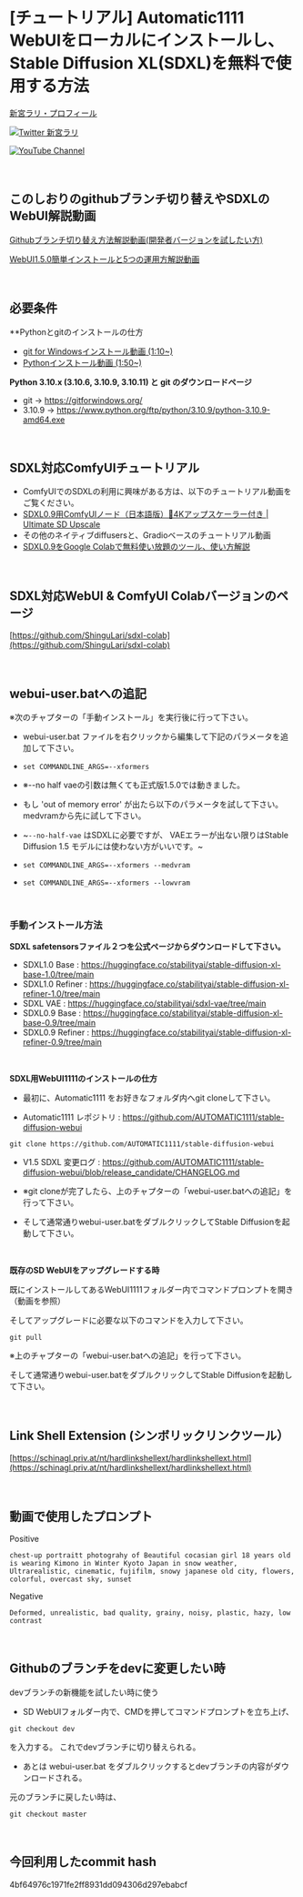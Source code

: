 # [チュートリアル] Automatic1111 WebUIをローカルにインストールし、Stable Diffusion XL(SDXL)を無料で使用する方法
[新宮ラリ・プロフィール](https://www.beacons.ai/shingulari/) 

[![Twitter 新宮ラリ](https://img.shields.io/badge/Twitter-Follow%20Me-1DA1F2?style=for-the-badge&logo=twitter&logoColor=white)](https://twitter.com/aisinguularity)

[![YouTube Channel](https://img.shields.io/badge/YouTube-新宮ラリのAIシンギュラリティー-C50C0C?style=for-the-badge&logo=youtube)](https://www.youtube.com/@aisinguularity) 



<br>

## このしおりのgithubブランチ切り替えやSDXLのWebUI解説動画
[Githubブランチ切り替え方法解説動画(開発者バージョンを試したい方)](https://youtu.be/m7lq0BmMUvU)

[WebUI1.5.0簡単インストールと5つの運用方解説動画]()

<br>

## 必要条件

**Pythonとgitのインストールの仕方
* [git for Windowsインストール動画 (1:10~)](https://youtu.be/nJCwnd3QFX0?t=70)
* [Pythonインストール動画 (1:50~)](https://youtu.be/nJCwnd3QFX0?t=110)


**Python 3.10.x (3.10.6, 3.10.9, 3.10.11) と git のダウンロードページ**
* git -> https://gitforwindows.org/
* 3.10.9 -> https://www.python.org/ftp/python/3.10.9/python-3.10.9-amd64.exe

<br>

## SDXL対応ComfyUIチュートリアル
* ComfyUIでのSDXLの利用に興味がある方は、以下のチュートリアル動画をご覧ください。
* [SDXL0.9用ComfyUIノード（日本語版）🥳4Kアップスケーラー付き | Ultimate SD Upscale](https://youtu.be/XFe2-q7ZGxE)
* その他のネイティブdiffusersと、Gradioベースのチュートリアル動画
* [SDXL0.9をGoogle Colabで無料使い放題のツール、使い方解説](https://youtu.be/MYqYFbJRae8)

<br>

## SDXL対応WebUI & ComfyUI Colabバージョンのページ
[https://github.com/ShinguLari/sdxl-colab](https://github.com/ShinguLari/sdxl-colab)

<br>

## webui-user.batへの追記
※次のチャプターの「手動インストール」を実行後に行って下さい。

* webui-user.bat ファイルを右クリックから編集して下記のパラメータを追加して下さい。
* ```set COMMANDLINE_ARGS=--xformers```

* ※--no half vaeの引数は無くても正式版1.5.0では動きました。

* もし 'out of memory error' が出たら以下のパラメータを試して下さい。medvramから先に試して下さい。
* ~```--no-half-vae``` はSDXLに必要ですが、 VAEエラーが出ない限りはStable Diffusion 1.5 モデルには使わない方がいいです。~
* ```set COMMANDLINE_ARGS=--xformers --medvram```
* ```set COMMANDLINE_ARGS=--xformers --lowvram```
  
<br>

### 手動インストール方法

**SDXL safetensorsファイル２つを公式ページからダウンロードして下さい。**
* SDXL1.0 Base : https://huggingface.co/stabilityai/stable-diffusion-xl-base-1.0/tree/main
* SDXL1.0 Refiner : https://huggingface.co/stabilityai/stable-diffusion-xl-refiner-1.0/tree/main
* SDXL VAE : https://huggingface.co/stabilityai/sdxl-vae/tree/main
* SDXL0.9 Base : https://huggingface.co/stabilityai/stable-diffusion-xl-base-0.9/tree/main
* SDXL0.9 Refiner : https://huggingface.co/stabilityai/stable-diffusion-xl-refiner-0.9/tree/main
   
<br>

**SDXL用WebUI1111のインストールの仕方**

* 最初に、Automatic1111 をお好きなフォルダ内へgit cloneして下さい。

* Automatic1111 レポジトリ : https://github.com/AUTOMATIC1111/stable-diffusion-webui
```
git clone https://github.com/AUTOMATIC1111/stable-diffusion-webui
```
* V1.5 SDXL 変更ログ : https://github.com/AUTOMATIC1111/stable-diffusion-webui/blob/release_candidate/CHANGELOG.md

* ※git cloneが完了したら、上のチャプターの「webui-user.batへの追記」を行って下さい。

* そして通常通りwebui-user.batをダブルクリックしてStable Diffusionを起動して下さい。

<br>

**既存のSD WebUIをアップグレードする時**

既にインストールしてあるWebUI1111フォルダー内でコマンドプロンプトを開き（動画を参照）

そしてアップグレードに必要な以下のコマンドを入力して下さい。 

```
git pull
```

※上のチャプターの「webui-user.batへの追記」を行って下さい。

そして通常通りwebui-user.batをダブルクリックしてStable Diffusionを起動して下さい。

<br>

## Link Shell Extension (シンボリックリンクツール）
[https://schinagl.priv.at/nt/hardlinkshellext/hardlinkshellext.html](https://schinagl.priv.at/nt/hardlinkshellext/hardlinkshellext.html)

<br>

## 動画で使用したプロンプト

Positive
```
chest-up portraitt photograhy of Beautiful cocasian girl 18 years old is wearing Kimono in Winter Kyoto Japan in snow weather,
Ultrarealistic, cinematic, fujifilm, snowy japanese old city, flowers, colorful, overcast sky, sunset
```

Negative
```
Deformed, unrealistic, bad quality, grainy, noisy, plastic, hazy, low contrast
```
  
<br>

## Githubのブランチをdevに変更したい時
devブランチの新機能を試したい時に使う

* SD WebUIフォルダー内で、CMDを押してコマンドプロンプトを立ち上げ、
```
git checkout dev
```

を入力する。
これでdevブランチに切り替えられる。

* あとは webui-user.bat をダブルクリックするとdevブランチの内容がダウンロードされる。

元のブランチに戻したい時は、
```
git checkout master
```
  
<br> 

## 今回利用したcommit hash

4bf64976c1971fe2ff8931dd094306d297ebabcf
